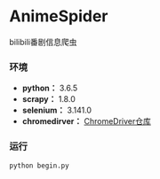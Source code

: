 # AnimeSpider
bilibili番剧信息爬虫

### 环境

- **python：** 3.6.5
- **scrapy：** 1.8.0
- **selenium：** 3.141.0
- **chromedirver：** [ChromeDriver仓库](http://chromedriver.storage.googleapis.com/index.html)

### 运行

    python begin.py

